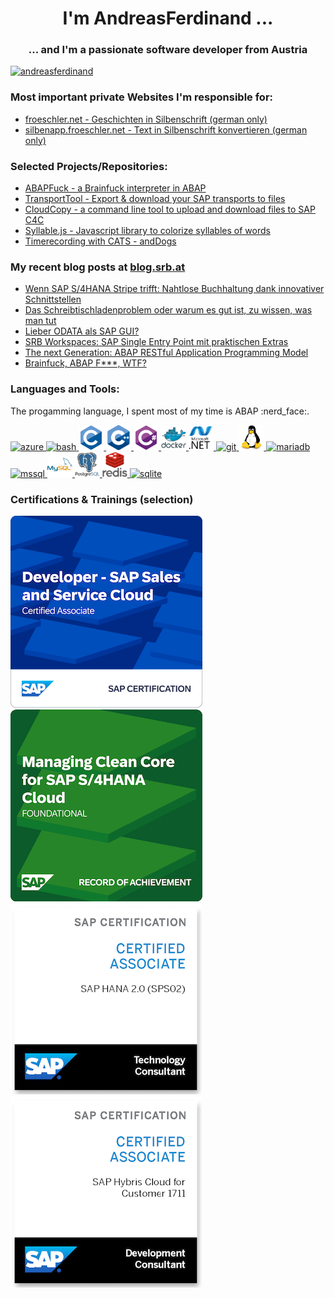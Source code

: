 
<h1 align="center">I'm AndreasFerdinand ...</h1>
<h3 align="center">... and I'm a passionate software developer from Austria</h3>

<p align="left"> <a href="https://github.com/ryo-ma/github-profile-trophy"><img src="https://github-profile-trophy.vercel.app/?username=andreasferdinand" alt="andreasferdinand" /></a> </p>

<h3 align="left">Most important private Websites I'm responsible for:</h3>

- [froeschler.net - Geschichten in Silbenschrift (german only)](https://www.froeschler.net)
- [silbenapp.froeschler.net - Text in Silbenschrift konvertieren (german only)](https://silbenapp.froeschler.net)

<h3 align="left">Selected Projects/Repositories:</h3>

- [ABAPFuck - a Brainfuck interpreter in ABAP](https://github.com/SRBConsultingTeam/ABAPFuck)
- [TransportTool - Export & download your SAP transports to files](https://github.com/SRBConsultingTeam/TransportTool)
- [CloudCopy - a command line tool to upload and download files to SAP C4C](https://github.com/AndreasFerdinand/CloudCopy)
- [Syllable.js - Javascript library to colorize syllables of words](https://github.com/AndreasFerdinand/Syllable.js)
- [Timerecording with CATS - andDogs](https://github.com/SRBConsultingTeam/andDogs)

<h3 align="left">My recent blog posts at <a href="https://blog.srb.at">blog.srb.at</a></h3>

- [Wenn SAP S/4HANA Stripe trifft: Nahtlose Buchhaltung dank innovativer Schnittstellen](https://www.srb.at/blog--events/technologie--abap/index.aspx?detail=316&hl=Wenn%20SAP%20S%2F4HANA%20Stripe%20trifft%3A%20Nahtlose%20Buchhaltung%20dank%20innovativer%20Schnittstellen)
- [Das Schreibtischladenproblem oder warum es gut ist, zu wissen, was man tut](https://www.srb.at/blog--events/technologie--abap/index.aspx?blog1_pager1_page=4&detail=219&hl=Das%20Schreibtischladenproblem%20oder%20warum%20es%20gut%20ist%2C%20zu%20wissen%2C%20was%20man%20tut)
- [Lieber ODATA als SAP GUI?](https://www.srb.at/blog--events/technologie--abap/index.aspx?blog1_pager1_page=5&detail=176&hl=Lieber%20ODATA%20als%20SAP%20GUI%3F)
- [SRB Workspaces: SAP Single Entry Point mit praktischen Extras](https://www.srb.at/blog--events/technologie--abap/index.aspx?blog1_pager1_page=8&detail=114&hl=SRB%20Workspaces%3A%20SAP%20Single%20Entry%20Point%20mit%20praktischen%20Extras)
- [The next Generation: ABAP RESTful Application Programming Model](https://www.srb.at/blog--events/technologie--abap/index.aspx?blog1_pager1_page=14&detail=43&hl=The%20next%20Generation%3A%20ABAP%20RESTful%20Application%20Programming%20Model)
- [Brainfuck, ABAP F***, WTF?](https://www.srb.at/blog--events/technologie--abap/index.aspx?blog1_pager1_page=16&detail=19&hl=Brainfuck%2C%20ABAP%20F***%2C%20WTF%3F)

<h3 align="left">Languages and Tools:</h3>
The progamming language, I spent most of my time is ABAP :nerd_face:.

<p align="left"> <a href="https://azure.microsoft.com/en-in/" target="_blank" rel="noreferrer"> <img src="https://www.vectorlogo.zone/logos/microsoft_azure/microsoft_azure-icon.svg" alt="azure" width="40" height="40"/> </a> <a href="https://www.gnu.org/software/bash/" target="_blank" rel="noreferrer"> <img src="https://www.vectorlogo.zone/logos/gnu_bash/gnu_bash-icon.svg" alt="bash" width="40" height="40"/> </a> <a href="https://www.cprogramming.com/" target="_blank" rel="noreferrer"> <img src="https://raw.githubusercontent.com/devicons/devicon/master/icons/c/c-original.svg" alt="c" width="40" height="40"/> </a> <a href="https://www.w3schools.com/cpp/" target="_blank" rel="noreferrer"> <img src="https://raw.githubusercontent.com/devicons/devicon/master/icons/cplusplus/cplusplus-original.svg" alt="cplusplus" width="40" height="40"/> </a> <a href="https://www.w3schools.com/cs/" target="_blank" rel="noreferrer"> <img src="https://raw.githubusercontent.com/devicons/devicon/master/icons/csharp/csharp-original.svg" alt="csharp" width="40" height="40"/> </a> <a href="https://www.docker.com/" target="_blank" rel="noreferrer"> <img src="https://raw.githubusercontent.com/devicons/devicon/master/icons/docker/docker-original-wordmark.svg" alt="docker" width="40" height="40"/> </a> <a href="https://dotnet.microsoft.com/" target="_blank" rel="noreferrer"> <img src="https://raw.githubusercontent.com/devicons/devicon/master/icons/dot-net/dot-net-original-wordmark.svg" alt="dotnet" width="40" height="40"/> </a> <a href="https://git-scm.com/" target="_blank" rel="noreferrer"> <img src="https://www.vectorlogo.zone/logos/git-scm/git-scm-icon.svg" alt="git" width="40" height="40"/> </a> <a href="https://www.linux.org/" target="_blank" rel="noreferrer"> <img src="https://raw.githubusercontent.com/devicons/devicon/master/icons/linux/linux-original.svg" alt="linux" width="40" height="40"/> </a> <a href="https://mariadb.org/" target="_blank" rel="noreferrer"> <img src="https://www.vectorlogo.zone/logos/mariadb/mariadb-icon.svg" alt="mariadb" width="40" height="40"/> </a> <a href="https://www.microsoft.com/en-us/sql-server" target="_blank" rel="noreferrer"> <img src="https://www.svgrepo.com/show/303229/microsoft-sql-server-logo.svg" alt="mssql" width="40" height="40"/> </a> <a href="https://www.mysql.com/" target="_blank" rel="noreferrer"> <img src="https://raw.githubusercontent.com/devicons/devicon/master/icons/mysql/mysql-original-wordmark.svg" alt="mysql" width="40" height="40"/> </a> <a href="https://www.postgresql.org" target="_blank" rel="noreferrer"> <img src="https://raw.githubusercontent.com/devicons/devicon/master/icons/postgresql/postgresql-original-wordmark.svg" alt="postgresql" width="40" height="40"/> </a> <a href="https://redis.io" target="_blank" rel="noreferrer"> <img src="https://raw.githubusercontent.com/devicons/devicon/master/icons/redis/redis-original-wordmark.svg" alt="redis" width="40" height="40"/> </a> <a href="https://www.sqlite.org/" target="_blank" rel="noreferrer"> <img src="https://www.vectorlogo.zone/logos/sqlite/sqlite-icon.svg" alt="sqlite" width="40" height="40"/> </a> </p>

<h3 align="left">Certifications & Trainings (selection)</h3>

![sap-certified-associate-developer-sap-sales-and-ser](./sap-certified-associate-developer-sap-sales-and-ser.png)
![managing-clean-core-for-sap-s-4hana-cloud-record-of](./managing-clean-core-for-sap-s-4hana-cloud-record-of.png)
![sap-certified-technology-associate-sap-hana-2-0-sps02](./sap-certified-technology-associate-sap-hana-2-0-sps02.png)
![sap-certified-development-consultant-sap-hybris-cloud-for-customer-1711](./sap-certified-development-consultant-sap-hybris-cloud-for-customer-1711.png)
